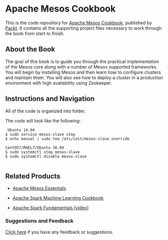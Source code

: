 # Apache Mesos Cookbook
This is the code repository for [Apache Mesos Cookbook](https://www.packtpub.com/big-data-and-business-intelligence/apache-mesos-cookbook?utm_source=repository&utm_medium=github&utm_campaign=repository&utm_term=9781785884627), published by [Packt](https://www.packtpub.com/?utm_source=github). It contains all the supporting project files necessary to work through the book from start to finish.

## About the Book
The goal of this book is to guide you through the practical implementation of the Mesos core along with a number of Mesos supported frameworks. You will begin by installing Mesos and then learn how to configure clusters and maintain them. You will also see how to deploy a cluster in a production environment with high availability using Zookeeper.


## Instructions and Navigation
All of the code is organized into folder.

The code will look like the following:
```
 Ubuntu 14.04
$ sudo service mesos-slave stop
$ echo manual | sudo tee /etc/init/mesos-slave.override

CentOS7/RHEL7/Ubuntu 16.04
$ sudo systemctl stop mesos-slave
$ sudo systemctl disable mesos-slave


```

## Related Products
* [Apache Mesos Essentials](https://www.packtpub.com/big-data-and-business-intelligence/apache-mesos-essentials?utm_source=repository&utm_medium=github&utm_campaign=repository&utm_term=9781783288762)

* [Apache Spark Machine Learning Cookbook](https://www.packtpub.com/big-data-and-business-intelligence/apache-spark-machine-learning-cookbook?utm_source=repository&utm_medium=github&utm_campaign=repository&utm_term=9781783551606)

* [Apache Spark Fundamentals [video]](https://www.packtpub.com/big-data-and-business-intelligence/apache-spark-fundamentals-video?utm_source=repository&utm_medium=github&utm_campaign=repository&utm_term=9781787283862)

### Suggestions and Feedback
[Click here](https://docs.google.com/forms/d/e/1FAIpQLSe5qwunkGf6PUvzPirPDtuy1Du5Rlzew23UBp2S-P3wB-GcwQ/viewform) if you have any feedback or suggestions. 

